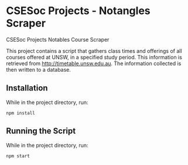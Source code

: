 # CSESoc Projects - Notangles Scraper

CSESoc Projects Notables Course Scraper

This project contains a script that gathers class times and offerings of all courses offered at UNSW, in a specified study period. This information is retrieved from http://timetable.unsw.edu.au. The information collected is then written to a database. 

## Installation

While in the project directory, run:
```
npm install
```

## Running the Script

While in the project directory, run:
```
npm start
```
